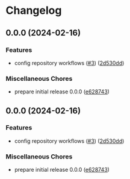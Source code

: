 # Changelog

## 0.0.0 (2024-02-16)


### Features

* config repository workflows ([#3](https://github.com/oxcabe/bombastic/issues/3)) ([2d530dd](https://github.com/oxcabe/bombastic/commit/2d530dd06ab0a4393166b61ef4342568330c83cb))


### Miscellaneous Chores

* prepare initial release 0.0.0 ([e628743](https://github.com/oxcabe/bombastic/commit/e628743442d0a8fa11a9509f764d28f297a06637))

## 0.0.0 (2024-02-16)


### Features

* config repository workflows ([#3](https://github.com/oxcabe/bombastic/issues/3)) ([2d530dd](https://github.com/oxcabe/bombastic/commit/2d530dd06ab0a4393166b61ef4342568330c83cb))


### Miscellaneous Chores

* prepare initial release 0.0.0 ([e628743](https://github.com/oxcabe/bombastic/commit/e628743442d0a8fa11a9509f764d28f297a06637))
